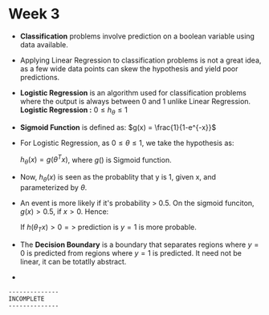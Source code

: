 # Week 3

- **Classification** problems involve prediction on a boolean variable using data available.
- Applying Linear Regression to classification problems is not a great idea, as a few wide data points can skew the hypothesis and yield poor predictions.
- **Logistic Regression** is an algorithm used for classification problems where the output is always between 0 and 1 unlike Linear Regression. **Logistic Regression :** $0 \leq h_\theta \leq 1$  
- **Sigmoid Function** is defined as: $g(x) = \frac{1}{1-e^{-x}}$
- For Logistic Regression, as $0 \leq \theta \leq 1$, we take the hypothesis as:

    $h_\theta(x) = g(\theta^T x)$, where $g()$ is Sigmoid function.

- Now, $h_\theta (x)$ is seen as the probablity that y is 1, given x, and parameterized by $\theta$.
- An event is more likely if it's probability > 0.5. On the sigmoid funciton, $g(x) > 0.5$, if $x > 0$. Hence:

    If $h(\theta_T x) > 0 =>$ prediction is $y = 1$ is more probable.

- The **Decision Boundary** is a boundary that separates regions where $y = 0$ is predicted from regions where $y=1$ is predicted. It need not be linear, it can be totatlly abstract.
- 
```
--------------
INCOMPLETE
--------------
```